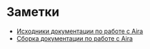 # Заметки
* [Исходники документации по работе с Aira](https://github.com/airalab/aira/tree/master/docs)
* [Сборка документации по работе с Aira](https://aira.readthedocs.io/en/latest/getting_started.html)
